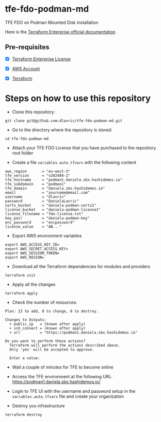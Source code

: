 # tfe-fdo-podman-md
TFE FDO on Podman Mounted Disk installation


Here is the [Terraform Enterprise official documentation](https://developer.hashicorp.com/terraform/enterprise/flexible-deployments/install/podman/install)


## Pre-requisites

- [X] [Terraform Enterprise License](https://www.hashicorp.com/products/terraform/pricing)
- [X] [AWS Account](https://aws.amazon.com/free/?gclid=Cj0KCQiAy9msBhD0ARIsANbk0A9djPCZfMAnJJ22goFzJssB-b1RfMDf9XvUYa0NuQ8old01xs4u8wIaAts9EALw_wcB&trk=65c60aef-03ac-4364-958d-38c6ccb6a7f7&sc_channel=ps&ef_id=Cj0KCQiAy9msBhD0ARIsANbk0A9djPCZfMAnJJ22goFzJssB-b1RfMDf9XvUYa0NuQ8old01xs4u8wIaAts9EALw_wcB:G:s&s_kwcid=AL!4422!3!458573551357!e!!g!!aws%20account!10908848282!107577274535&all-free-tier.sort-by=item.additionalFields.SortRank&all-free-tier.sort-order=asc&awsf.Free%20Tier%20Types=*all&awsf.Free%20Tier%20Categories=*all)
- [X] [Terraform](https://www.terraform.io/downloads)


# Steps on how to use this repository

- Clone this repository:
```shell
git clone git@github.com:dlavric/tfe-fdo-podman-md.git
```

- Go to the directory where the repository is stored:
```shell
cd tfe-fdo-podman-md
```

- Attach your TFE FDO License that you have purchased to the repository root folder

- Create a file `variables.auto.tfvars` with the following content
```hcl
aws_region       = "eu-west-3"
tfe_version      = "v202404-2"
tfe_hostname     = "podman1.daniela.sbx.hashidemos.io"
tfe_subdomain    = "podman1"
tfe_domain       = "daniela.sbx.hashidemos.io"
email            = "yourname@email.com"
username         = "dlavric"
password         = "DanielaLavric"
certs_bucket     = "daniela-podman-certs1"
license_bucket   = "daniela-podman-license1"
license_filename = "fdo-license.txt"
key_pair         = "daniela-podman-key"
enc_password     = "encpassword"
license_value    = "AB..."
```

- Export AWS environment variables
```shell
export AWS_ACCESS_KEY_ID=
export AWS_SECRET_ACCESS_KEY=
export AWS_SESSION_TOKEN=
export AWS_REGION= 
```

- Download all the Terraform dependencies for modules and providers
```shell
terraform init
```

- Apply all the changes
```
terraform apply
```

- Check the number of resources:
```shell
Plan: 23 to add, 0 to change, 0 to destroy.

Changes to Outputs:
  + public_ip   = (known after apply)
  + ssh_connect = (known after apply)
  + url         = "https://podman1.daniela.sbx.hashidemos.io"

Do you want to perform these actions?
  Terraform will perform the actions described above.
  Only 'yes' will be accepted to approve.

  Enter a value: 
```

- Wait a couple of minutes for TFE to become online

- Access the TFE environment at the following URL: https://podman1.daniela.sbx.hashidemos.io/

- Login to TFE UI with the username and password setup in the `variables.auto.tfvars` file and create your organization

- Destroy you infrastructure
```shell
terraform destroy
```